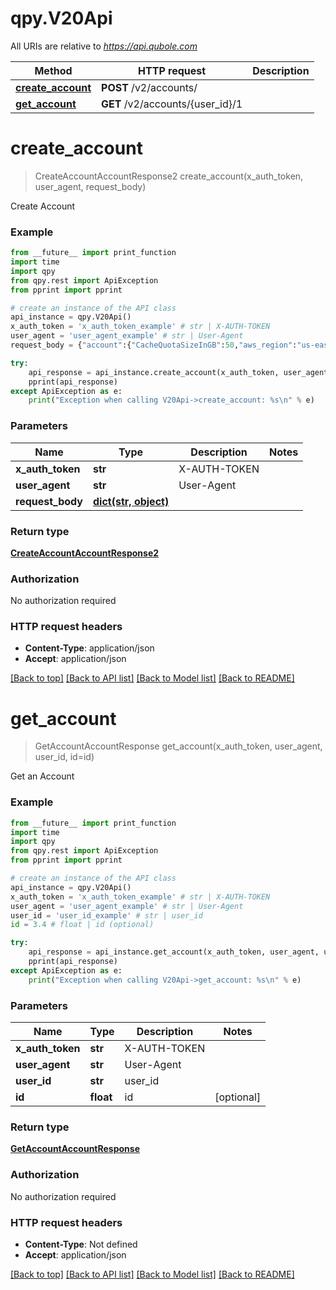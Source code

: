 # qpy.V20Api

All URIs are relative to *https://api.qubole.com*

Method | HTTP request | Description
------------- | ------------- | -------------
[**create_account**](V20Api.md#create_account) | **POST** /v2/accounts/ | 
[**get_account**](V20Api.md#get_account) | **GET** /v2/accounts/{user_id}/1 | 


# **create_account**
> CreateAccountAccountResponse2 create_account(x_auth_token, user_agent, request_body)



Create Account

### Example

```python
from __future__ import print_function
import time
import qpy
from qpy.rest import ApiException
from pprint import pprint

# create an instance of the API class
api_instance = qpy.V20Api()
x_auth_token = 'x_auth_token_example' # str | X-AUTH-TOKEN
user_agent = 'user_agent_example' # str | User-Agent
request_body = {"account":{"CacheQuotaSizeInGB":50,"aws_region":"us-east-1","compute_access_key":"$COMPUTE_ACCESS_KEY","compute_secret_key":"$COMPUTE_SECRET_KEY","compute_type":"CUSTOMER_MANAGED","defloc":"$DEFLOC","idle_cluster_timeout":3,"idle_session_timeout":2880,"level":"free","name":"Test","storage_access_key":"$STORAGE_ACCESS_KEY","storage_secret_key":"$STORAGE_SECRET_KEY","storage_type":"CUSTOMER_MANAGED","sub_account_creation":false}} # dict(str, object) | 

try:
    api_response = api_instance.create_account(x_auth_token, user_agent, request_body)
    pprint(api_response)
except ApiException as e:
    print("Exception when calling V20Api->create_account: %s\n" % e)
```

### Parameters

Name | Type | Description  | Notes
------------- | ------------- | ------------- | -------------
 **x_auth_token** | **str**| X-AUTH-TOKEN | 
 **user_agent** | **str**| User-Agent | 
 **request_body** | [**dict(str, object)**](object.md)|  | 

### Return type

[**CreateAccountAccountResponse2**](CreateAccountAccountResponse2.md)

### Authorization

No authorization required

### HTTP request headers

 - **Content-Type**: application/json
 - **Accept**: application/json

[[Back to top]](#) [[Back to API list]](../README.md#documentation-for-api-endpoints) [[Back to Model list]](../README.md#documentation-for-models) [[Back to README]](../README.md)

# **get_account**
> GetAccountAccountResponse get_account(x_auth_token, user_agent, user_id, id=id)



Get an Account

### Example

```python
from __future__ import print_function
import time
import qpy
from qpy.rest import ApiException
from pprint import pprint

# create an instance of the API class
api_instance = qpy.V20Api()
x_auth_token = 'x_auth_token_example' # str | X-AUTH-TOKEN
user_agent = 'user_agent_example' # str | User-Agent
user_id = 'user_id_example' # str | user_id
id = 3.4 # float | id (optional)

try:
    api_response = api_instance.get_account(x_auth_token, user_agent, user_id, id=id)
    pprint(api_response)
except ApiException as e:
    print("Exception when calling V20Api->get_account: %s\n" % e)
```

### Parameters

Name | Type | Description  | Notes
------------- | ------------- | ------------- | -------------
 **x_auth_token** | **str**| X-AUTH-TOKEN | 
 **user_agent** | **str**| User-Agent | 
 **user_id** | **str**| user_id | 
 **id** | **float**| id | [optional] 

### Return type

[**GetAccountAccountResponse**](GetAccountAccountResponse.md)

### Authorization

No authorization required

### HTTP request headers

 - **Content-Type**: Not defined
 - **Accept**: application/json

[[Back to top]](#) [[Back to API list]](../README.md#documentation-for-api-endpoints) [[Back to Model list]](../README.md#documentation-for-models) [[Back to README]](../README.md)

